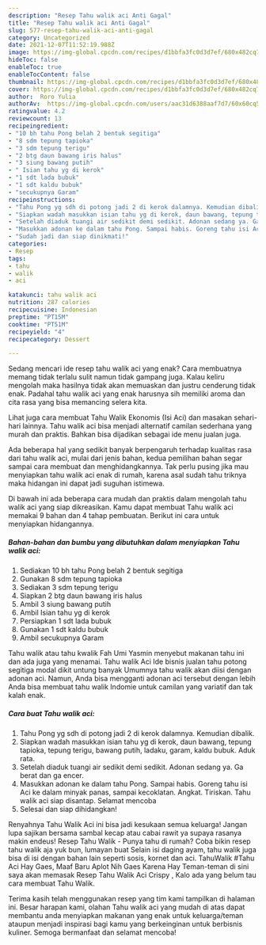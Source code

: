 ```yaml
---
description: "Resep Tahu walik aci Anti Gagal"
title: "Resep Tahu walik aci Anti Gagal"
slug: 577-resep-tahu-walik-aci-anti-gagal
category: Uncategorized
date: 2021-12-07T11:52:19.988Z
image: https://img-global.cpcdn.com/recipes/d1bbfa3fc0d3d7ef/680x482cq70/tahu-walik-aci-foto-resep-utama.jpg
hideToc: false
enableToc: true
enableTocContent: false
thumbnail: https://img-global.cpcdn.com/recipes/d1bbfa3fc0d3d7ef/680x482cq70/tahu-walik-aci-foto-resep-utama.jpg
cover: https://img-global.cpcdn.com/recipes/d1bbfa3fc0d3d7ef/680x482cq70/tahu-walik-aci-foto-resep-utama.jpg
author:  Roro Yulia
authorAv:  https://img-global.cpcdn.com/users/aac31d6388aaf7d7/60x60cq50/avatar.jpg
ratingvalue: 4.2
reviewcount: 13
recipeingredient:
- "10 bh tahu Pong belah 2 bentuk segitiga"
- "8 sdm tepung tapioka"
- "3 sdm tepung terigu"
- "2 btg daun bawang iris halus"
- "3 siung bawang putih"
- " Isian tahu yg di kerok"
- "1 sdt lada bubuk"
- "1 sdt kaldu bubuk"
- "secukupnya Garam"
recipeinstructions:
- "Tahu Pong yg sdh di potong jadi 2 di kerok dalamnya. Kemudian dibalik."
- "Siapkan wadah masukkan isian tahu yg di kerok, daun bawang, tepung tapioka, tepung terigu, bawang putih, ladaku, garam, kaldu bubuk. Aduk rata."
- "Setelah diaduk tuangi air sedikit demi sedikit. Adonan sedang ya. Ga berat dan ga encer."
- "Masukkan adonan ke dalam tahu Pong. Sampai habis. Goreng tahu isi Aci ke dalam minyak panas, sampai kecoklatan. Angkat. Tiriskan. Tahu walik aci siap disantap. Selamat mencoba"
- "Sudah jadi dan siap dinikmati!"
categories:
- Resep
tags:
- tahu
- walik
- aci

katakunci: tahu walik aci 
nutrition: 287 calories
recipecuisine: Indonesian
preptime: "PT15M"
cooktime: "PT51M"
recipeyield: "4"
recipecategory: Dessert

---
```



Sedang mencari ide resep tahu walik aci yang enak? Cara membuatnya memang tidak terlalu sulit namun tidak gampang juga. Kalau keliru mengolah maka hasilnya tidak akan memuaskan dan justru cenderung tidak enak. Padahal tahu walik aci yang enak harusnya sih memiliki aroma dan cita rasa yang bisa memancing selera kita.


Lihat juga cara membuat Tahu Walik Ekonomis (Isi Aci) dan masakan sehari-hari lainnya. Tahu walik aci bisa menjadi alternatif camilan sederhana yang murah dan praktis. Bahkan bisa dijadikan sebagai ide menu jualan juga.

Ada beberapa hal yang sedikit banyak berpengaruh terhadap kualitas rasa dari tahu walik aci, mulai dari jenis bahan, kedua pemilihan bahan segar sampai cara membuat dan menghidangkannya. Tak perlu pusing jika mau menyiapkan tahu walik aci enak di rumah, karena asal sudah tahu triknya maka hidangan ini dapat jadi suguhan istimewa.


Di bawah ini ada beberapa cara mudah dan praktis dalam mengolah tahu walik aci yang siap dikreasikan. Kamu dapat membuat Tahu walik aci memakai 9 bahan dan 4 tahap pembuatan. Berikut ini cara untuk menyiapkan hidangannya.

<!--inarticleads1-->

##### Bahan-bahan dan bumbu yang dibutuhkan dalam menyiapkan Tahu walik aci:

1. Sediakan 10 bh tahu Pong belah 2 bentuk segitiga
1. Gunakan 8 sdm tepung tapioka
1. Sediakan 3 sdm tepung terigu
1. Siapkan 2 btg daun bawang iris halus
1. Ambil 3 siung bawang putih
1. Ambil  Isian tahu yg di kerok
1. Persiapkan 1 sdt lada bubuk
1. Gunakan 1 sdt kaldu bubuk
1. Ambil secukupnya Garam


Tahu walik atau tahu kwalik Fah Umi Yasmin menyebut makanan tahu ini dan ada juga yang menamai. Tahu walik Aci Ide bisnis jualan tahu potong segitiga modal dikit untung banyak Umumnya tahu walik akan diisi dengan adonan aci. Namun, Anda bisa mengganti adonan aci tersebut dengan lebih Anda bisa membuat tahu walik Indomie untuk camilan yang variatif dan tak kalah enak. 

<!--inarticleads2-->

##### Cara buat Tahu walik aci:

1. Tahu Pong yg sdh di potong jadi 2 di kerok dalamnya. Kemudian dibalik.
1. Siapkan wadah masukkan isian tahu yg di kerok, daun bawang, tepung tapioka, tepung terigu, bawang putih, ladaku, garam, kaldu bubuk. Aduk rata.
1. Setelah diaduk tuangi air sedikit demi sedikit. Adonan sedang ya. Ga berat dan ga encer.
1. Masukkan adonan ke dalam tahu Pong. Sampai habis. Goreng tahu isi Aci ke dalam minyak panas, sampai kecoklatan. Angkat. Tiriskan. Tahu walik aci siap disantap. Selamat mencoba
1. Selesai dan siap dihidangkan!

Renyahnya Tahu Walik Aci ini bisa jadi kesukaan semua keluarga! Jangan lupa sajikan bersama sambal kecap atau cabai rawit ya supaya rasanya makin endeus! Resep Tahu Walik - Punya tahu di rumah? Coba bikin resep tahu walik aja yuk bun, lumayan buat Selain isi daging ayam, tahu walik juga bisa di isi dengan bahan lain seperti sosis, kornet dan aci. TahuWalik #Tahu Aci Hay Gaes, Maaf Baru Aplot Nih Gaes Karena Hay Teman-teman di sini saya akan memasak Resep Tahu Walik Aci Crispy , Kalo ada yang belum tau cara membuat Tahu Walik. 

Terima kasih telah menggunakan resep yang tim kami tampilkan di halaman ini. Besar harapan kami, olahan Tahu walik aci yang mudah di atas dapat membantu anda menyiapkan makanan yang enak untuk keluarga/teman ataupun menjadi inspirasi bagi kamu yang berkeinginan untuk berbisnis kuliner. Semoga bermanfaat dan selamat mencoba!
